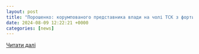 ```yaml
---
layout: post
title: "Порошенко: корумпованого представника влади на чолі ТСК з фортифікацій має замінити представник опозиції - Прямий"
date: 2024-08-09 12:22:21 +0000
categories: [news]
---
```


[Читати далі](https://prm.ua/poroshenko-korumpovanoho-predstavnyka-vlady-na-choli-tsk-z-fortyfikatsiy-maie-zaminyty-predstavnyk-opozytsii/)
